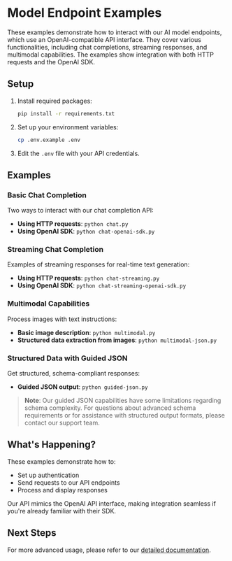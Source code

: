 # Model Endpoint Examples

These examples demonstrate how to interact with our AI model endpoints, which use an OpenAI-compatible API interface. They cover various functionalities, including chat completions, streaming responses, and multimodal capabilities. The examples show integration with both HTTP requests and the OpenAI SDK.

## Setup

1. Install required packages:
   ```bash
   pip install -r requirements.txt
   ```

2. Set up your environment variables:
   ```bash
   cp .env.example .env
   ```

3. Edit the `.env` file with your API credentials.

## Examples

### Basic Chat Completion

Two ways to interact with our chat completion API:

- **Using HTTP requests**: `python chat.py`
- **Using OpenAI SDK**: `python chat-openai-sdk.py`

### Streaming Chat Completion

Examples of streaming responses for real-time text generation:

- **Using HTTP requests**: `python chat-streaming.py`
- **Using OpenAI SDK**: `python chat-streaming-openai-sdk.py`

### Multimodal Capabilities

Process images with text instructions:

- **Basic image description**: `python multimodal.py`
- **Structured data extraction from images**: `python multimodal-json.py`

### Structured Data with Guided JSON

Get structured, schema-compliant responses:

- **Guided JSON output**: `python guided-json.py`

> **Note**: Our guided JSON capabilities have some limitations regarding schema complexity. For questions about advanced schema requirements or for assistance with structured output formats, please contact our support team.

## What's Happening?

These examples demonstrate how to:
- Set up authentication
- Send requests to our API endpoints
- Process and display responses

Our API mimics the OpenAI API interface, making integration seamless if you're already familiar with their SDK.

## Next Steps

For more advanced usage, please refer to our [detailed documentation](https://docs.confidentialmind.com).
